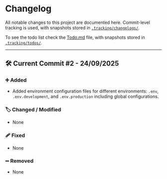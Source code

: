 # Changelog

All notable changes to this project are documented here. Commit-level tracking is used, with snapshots stored in [`.tracking/changelogs/`](./.tracking/changelogs/).

To see the todo list check the [Todo.md](./Todo.md) file, with snapshots stored in [`.tracking/todos/`](./.tracking/todos/).

---

## 🛠️ Current Commit #2 - 24/09/2025

### ➕ Added

-   Added environment configuration files for different environments: `.env`, `.env.development`, and `.env.production` including global configurations.

### 🏷️ Changed / Modified

-   None

### 🩹 Fixed

-   None

### ➖ Removed

-   None
